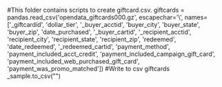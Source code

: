 #This folder contains scripts to create giftcard.csv.
giftcards = pandas.read_csv('opendata_giftcards000.gz', escapechar='\\', names=['_giftcardid', 'dollar_tier', '_buyer_acctid', 'buyer_city', 'buyer_state', 'buyer_zip', 'date_purchased', '_buyer_cartid', '_recipient_acctid', 'recipient_city', 'recipient_state', 'recipient_zip', 'redeemed', 'date_redeemed', '_redeemed_cartid', 'payment_method', 'payment_included_acct_credit', 'payment_included_campaign_gift_card', 'payment_included_web_purchased_gift_card', 'payment_was_promo_matched'])
#Write to csv
giftcards _sample.to_csv("")
